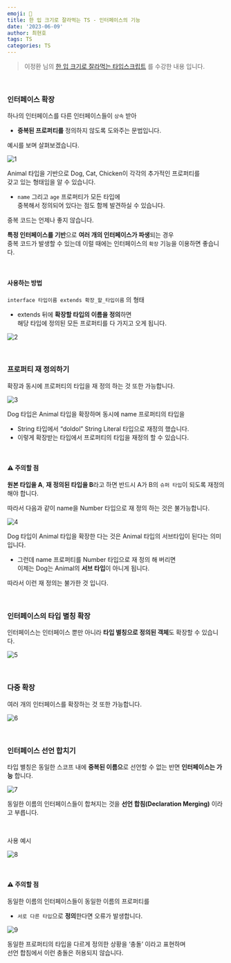 ```yaml
---
emoji: 📖
title: 한 입 크기로 잘라먹는 TS - 인터페이스의 기능
date: '2023-06-09'
author: 최현호
tags: TS
categories: TS
---
```


> 이정환 님의 [한 입 크기로 잘라먹는 타입스크립트](https://www.inflearn.com/course/%ED%95%9C%EC%9E%85-%ED%81%AC%EA%B8%B0-%ED%83%80%EC%9E%85%EC%8A%A4%ED%81%AC%EB%A6%BD%ED%8A%B8/) 를 수강한 내용 입니다.

<br>

### 인터페이스 확장

하나의 인터페이스를 다른 인터페이스들이 `상속` 받아

- **중복된 프로퍼티를** 정의하지 않도록 도와주는 문법입니다.

예시를 보며 살펴보겠습니다.

![1](https://github.com/Choi-HyunHo/hyunho-gatsby-blog/assets/87301268/c9aaa4ab-144d-4218-9a60-2e4d322cd70c)

Animal 타입을 기반으로 Dog, Cat, Chicken이 각각의 추가적인 프로퍼티를 <br> 갖고 있는 형태임을 알 수 있습니다.

- `name` 그리고 `age` 프로퍼티가 모든 타입에 <br> 중복해서 정의되어 있다는 점도 함께 발견하실 수 있습니다.

중복 코드는 언제나 좋지 않습니다.

**특정 인터페이스를 기반**으로 **여러 개의 인터페이스가 파생**되는 경우 <br> 중복 코드가 발생할 수 있는데 이럴 때에는 인터페이스의 `확장` 기능을 이용하면 좋습니다.

<br>

#### 사용하는 방법

`interface 타입이름 extends 확장_할_타입이름` 의 형태

- extends 뒤에 **확장할 타입의 이름을 정의**하면 <br> 해당 타입에 정의된 모든 프로퍼티를 다 가지고 오게 됩니다.

![2](https://github.com/Choi-HyunHo/hyunho-gatsby-blog/assets/87301268/58a44ab3-d2df-4cdb-b058-af36a5590abc)

<br>

### 프로퍼티 재 정의하기

확장과 동시에 프로퍼티의 타입을 재 정의 하는 것 또한 가능합니다.

![3](https://github.com/Choi-HyunHo/hyunho-gatsby-blog/assets/87301268/67d13c66-a129-4506-a990-83e85ca5e39d)

Dog 타입은 Animal 타입을 확장하며 동시에 name 프로퍼티의 타입을

- String 타입에서 “doldol” String Literal 타입으로 재정의 했습니다.
- 이렇게 확장받는 타입에서 프로퍼티의 타입을 재정의 할 수 있습니다.

<br>

#### ⚠️ 주의할 점

**원본 타입을 A**, **재 정의된 타입을 B**라고 하면 반드시 A가 B의 `슈퍼 타입`이 되도록 재정의 해야 합니다.

따라서 다음과 같이 name을 Number 타입으로 재 정의 하는 것은 불가능합니다.

![4](https://github.com/Choi-HyunHo/hyunho-gatsby-blog/assets/87301268/afc40c8d-c92b-4d2f-83d0-be8c5ddf7839)

Dog 타입이 Animal 타입을 확장한 다는 것은 Animal 타입의 서브타입이 된다는 의미입니다.

- 그런데 name 프로퍼티를 Number 타입으로 재 정의 해 버리면 <br> 이제는 Dog는 Animal의 **서브 타입**이 아니게 됩니다.

따라서 이런 재 정의는 불가한 것 입니다.

<br>

### 인터페이스의 타입 별칭 확장

인터페이스는 인터페이스 뿐만 아니라 **타입 별칭으로 정의된 객체**도 확장할 수 있습니다.

![5](https://github.com/Choi-HyunHo/hyunho-gatsby-blog/assets/87301268/e284e36a-d7cf-409d-ad4e-6cb7620a9cd8)

<br>

### 다중 확장

여러 개의 인터페이스를 확장하는 것 또한 가능합니다.

![6](https://github.com/Choi-HyunHo/hyunho-gatsby-blog/assets/87301268/4444635d-8096-4faa-9b6f-b6d9e29eb1d7)

<br>

### 인터페이스 선언 합치기

타입 별칭은 동일한 스코프 내에 **중복된 이름으**로 선언할 수 없는 반면 **인터페이스는 가능** 합니다.

![7](https://github.com/Choi-HyunHo/hyunho-gatsby-blog/assets/87301268/10d73c12-3d53-430c-8921-6e827a4f5aaf)

동일한 이름의 인터페이스들이 합쳐지는 것을 **선언 합침(Declaration Merging)** 이라고 부릅니다.

<br>

사용 예시

![8](https://github.com/Choi-HyunHo/hyunho-gatsby-blog/assets/87301268/cd85101d-262f-4baf-b573-61887dfb9cdd)

<br>

#### ⚠️ 주의할 점

동일한 이름의 인터페이스들이 동일한 이름의 프로퍼티를

- `서로 다른 타입`으로 **정의**한다면 오류가 발생합니다.

![9](https://github.com/Choi-HyunHo/hyunho-gatsby-blog/assets/87301268/651411e7-2b4d-4c0f-bd7b-e7529f2620b7)

동일한 프로퍼티의 타입을 다르게 정의한 상황을 ‘충돌’ 이라고 표현하며 <br> 선언 합침에서 이런 충돌은 허용되지 않습니다.

<br>

```toc

```
